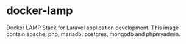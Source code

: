 # docker-lamp
Docker LAMP Stack for Laravel application development. This image contain apache, php, mariadb, postgres, mongodb and phpmyadmin. 
